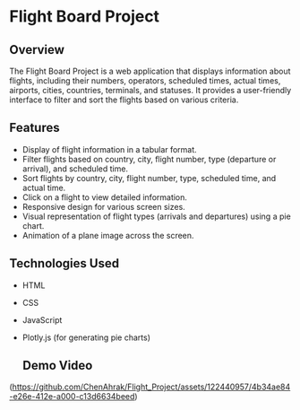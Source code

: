 # Flight Board Project



## Overview

The Flight Board Project is a web application that displays information about flights, including their numbers, operators, scheduled times, actual times, airports, cities, countries, terminals, and statuses. It provides a user-friendly interface to filter and sort the flights based on various criteria.

## Features

- Display of flight information in a tabular format.
- Filter flights based on country, city, flight number, type (departure or arrival), and scheduled time.
- Sort flights by country, city, flight number, type, scheduled time, and actual time.
- Click on a flight to view detailed information.
- Responsive design for various screen sizes.
- Visual representation of flight types (arrivals and departures) using a pie chart.
- Animation of a plane image across the screen.

## Technologies Used

- HTML
- CSS
- JavaScript
- Plotly.js (for generating pie charts)

  ## Demo Video
(https://github.com/ChenAhrak/Flight_Project/assets/122440957/4b34ae84-e26e-412e-a000-c13d6634beed) 


